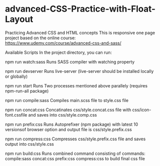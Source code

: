 # advanced-CSS-Practice-with-Float-Layout

Practicing Advanced CSS and HTML concepts
This is responsive one page project based on the online course:
https://www.udemy.com/course/advanced-css-and-sass/

Available Scripts
In the project directory, you can run:

npm run watch:sass 
Runs SASS compiler with watching property

npm run devserver
Runs live-server (live-server should be installed locally or globally)

npm run start
Runs Two processes mentioned above parallely (requires npm-run-all package)

npm run compile:sass
Compiles main.scss file to style.css file

npm run concat:css
Concatinates css/style.concat.css file with css/icon-font.cssfile and saves into css/style.comp.css

npm run prefix:css
Runs Autoprefixer (npm package) with latest 10 versionsof browser option and output file is css/style.prefix.css

npm run compress:css
Compresses css/style.prefix.css file and saves output into css/style.css

npm run build:css
Runs combined command consisting of commands: compile:sass concat:css prefix:css compress:css to build final css file
